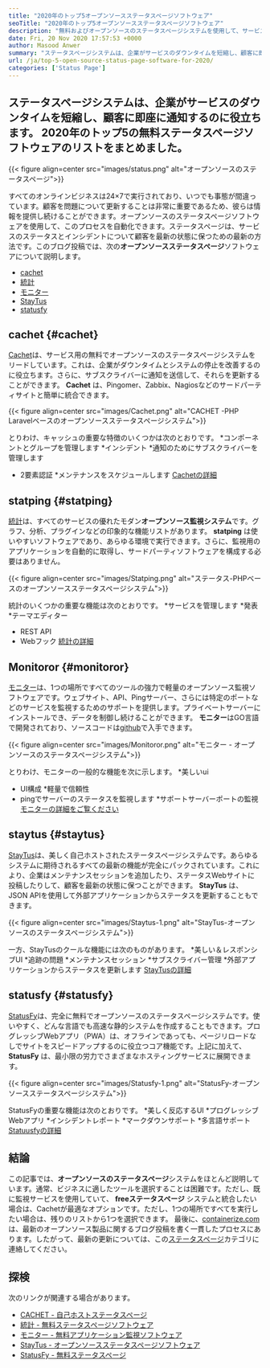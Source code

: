 ```yaml
---
title: "2020年のトップ5オープンソースステータスページソフトウェア" 
seoTitle: "2020年のトップ5オープンソースステータスページソフトウェア" 
description: "無料およびオープンソースのステータスページシステムを使用して、サービスのダウンタイムとシステムの停止を改善します。顧客を更新するための通知を送信します。" 
date: Fri, 20 Nov 2020 17:57:53 +0000
author: Masood Anwer
summary: "ステータスページシステムは、企業がサービスのダウンタイムを短縮し、顧客に即座に通知するのに役立ちます。 2020年のトップ5の無料ステータスページソフトウェアのリストをまとめました。" 
url: /ja/top-5-open-source-status-page-software-for-2020/
categories: ['Status Page']
---
```


## ステータスページシステムは、企業がサービスのダウンタイムを短縮し、顧客に即座に通知するのに役立ちます。 2020年のトップ5の無料ステータスページソフトウェアのリストをまとめました。

{{< figure align=center src="images/status.png" alt="オープンソースのステータスページ">}}

すべてのオンラインビジネスは24×7で実行されており、いつでも事態が間違っています。顧客を問題について更新することは非常に重要であるため、彼らは情報を提供し続けることができます。オープンソースのステータスページソフトウェアを使用して、このプロセスを自動化できます。ステータスページは、サービスのステータスとインシデントについて顧客を最新の状態に保つための最新の方法です。このブログ投稿では、次の**オープンソースステータスページ**ソフトウェアについて説明します。
  * [cachet][1]
  * [統計][2]
  * [モニター][3]
  * [StayTus][4]
  * [statusfy][5]

## cachet   {#cachet}
[Cachet][6]は、サービス用の無料でオープンソースのステータスページシステムをリードしています。これは、企業がダウンタイムとシステムの停止を改善するのに役立ちます。さらに、サブスクライバーに通知を送信して、それらを更新することができます。 **Cachet** は、Pingomer、Zabbix、Nagiosなどのサードパーティサイトと簡単に統合できます。

{{< figure align=center src="images/Cachet.png" alt="CACHET -PHP Laravelベースのオープンソースステータスページシステム">}}

とりわけ、キャッシュの重要な特徴のいくつかは次のとおりです。
  *コンポーネントとグループを管理します
  *インシデント
  *通知のためにサブスクライバーを管理します
  * 2要素認証
  *メンテナンスをスケジュールします
[Cachetの詳細][7]

## statping   {#statping}
[統計][8]は、すべてのサービスの優れたモダン**オープンソース監視システム**です。グラフ、分析、プラグインなどの印象的な機能リストがあります。 **statping** は使いやすいソフトウェアであり、あらゆる環境で実行できます。さらに、監視用のアプリケーションを自動的に取得し、サードパーティソフトウェアを構成する必要はありません。

{{< figure align=center src="images/Statping.png" alt="ステータス-PHPベースのオープンソースステータスページシステム">}}

統計のいくつかの重要な機能は次のとおりです。
  *サービスを管理します
  *発表
  *テーマエディター
  * REST API
  * Webフック
[統計の詳細][9]

## Monitoror   {#monitoror}
[モニター][10]は、1つの場所ですべてのツールの強力で軽量のオープンソース監視ソフトウェアです。ウェブサイト、API、Pingサーバー、さらには特定のポートなどのサービスを監視するためのサポートを提供します。プライベートサーバーにインストールでき、データを制御し続けることができます。 **モニター**はGO言語で開発されており、ソースコードは[github][11]で入手できます。

{{< figure align=center src="images/Monitoror.png" alt="モニター - オープンソースのステータスページシステム">}}

とりわけ、モニターの一般的な機能を次に示します。
  *美しいui
  * UI構成
  *軽量で信頼性
  * pingでサーバーのステータスを監視します
  *サポートサーバーポートの監視
[モニターの詳細をご覧ください][12]

## staytus   {#staytus}
[StayTus][13]は、美しく自己ホストされたステータスページシステムです。あらゆるシステムに期待されるすべての最新の機能が完全にパックされています。これにより、企業はメンテナンスセッションを追加したり、ステータスWebサイトに投稿したりして、顧客を最新の状態に保つことができます。 **StayTus** は、JSON APIを使用して外部アプリケーションからステータスを更新することもできます。

{{< figure align=center src="images/Staytus-1.png" alt="StayTus-オープンソースのステータスページシステム">}}

一方、StayTusのクールな機能には次のものがあります。
  *美しい＆レスポンシブUI
  *追跡の問題
  *メンテナンスセッション
  *サブスクライバー管理
  *外部アプリケーションからステータスを更新します
[StayTusの詳細][14]

## statusfy   {#statusfy}
[StatusFy][15]は、完全に無料でオープンソースのステータスページシステムです。使いやすく、どんな言語でも高速な静的システムを作成することもできます。プログレッシブWebアプリ（PWA）は、オフラインであっても、ページリロードなしでサイトをスピードアップするのに役立つコア機能です。上記に加えて、**StatusFy** は、最小限の労力でさまざまなホスティングサービスに展開できます。

{{< figure align=center src="images/Statusfy-1.png" alt="StatusFy-オープンソースステータスページシステム">}}

StatusFyの重要な機能は次のとおりです。
  *美しく反応するUI
  *プログレッシブWebアプリ
  *インシデントレポート
  *マークダウンサポート
  *多言語サポート
[Statuusfyの詳細][16]

## 結論
この記事では、**オープンソースのステータスページ**システムをほとんど説明しています。通常、ビジネスに適したツールを選択することは困難です。ただし、既に監視サービスを使用していて、 **freeステータスページ** システムと統合したい場合は、Cachetが最適なオプションです。ただし、1つの場所ですべてを実行したい場合は、残りのリストから1つを選択できます。
最後に、[containerize.com][17]は、最新のオープンソース製品に関するブログ投稿を書く一貫したプロセスにあります。したがって、最新の更新については、この[ステータスページ][18]カテゴリに連絡してください。

## 探検
次のリンクが関連する場合があります。
  * [CACHET  - 自己ホストステータスページ][7]
  * [統計 - 無料ステータスページソフトウェア][9]
  * [モニター - 無料アプリケーション監視ソフトウェア][12]
  * [StayTus  - オープンソースステータスページソフトウェア][14]
  * [StatusFy  - 無料ステータスページ][16]

  
[1]: #Cachet
[2]: #Statping
[3]: #Monitoror
[4]: #Staytus
[5]: #Statusfy
[6]: https://cachethq.io/
[7]: https://products.containerize.com/status/cachet
[8]: https://statping.com
[9]: https://products.containerize.com/status/statping
[10]: https://monitoror.com
[11]: https://github.com/monitoror/monitoror
[12]: https://products.containerize.com/status/monitoror
[13]: https://staytus.co
[14]: https://products.containerize.com/status/staytus
[15]: https://marquez.co/statusfy
[16]: https://products.containerize.com/status/statusfy
[17]: https://containerize.com
[18]: https://blog.containerize.com/category/status-page/
